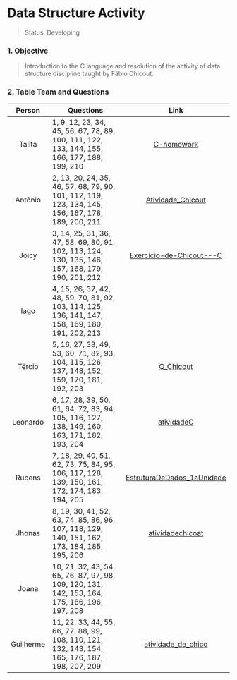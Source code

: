# Data Structure Activity

>Status: Developing 

### 1. Objective

>Introduction to the C language and resolution of the activity of data structure discipline taught by Fábio Chicout.

### 2. Table Team and Questions

Person       | Questions                                                   | Link
:-------------:| ----------------------------------------------------------- | :---------------------------------:
Talita       | 1, 9, 12, 23, 34, 45, 56, 67, 78, 89, 100, 111, 122, 133, 144, 155, 166, 177, 188, 199, 210  | [C-homework](https://github.com/talitagiovanna/C-homework)
Antônio      | 2, 13, 20, 24, 35, 46, 57, 68, 79, 90, 101, 112, 119, 123, 134, 145, 156, 167, 178, 189, 200, 211  | [Atividade_Chicout](https://github.com/AntonioSilva1507/Atividade_Chicout)
Joicy        | 3, 14, 25, 31, 36, 47, 58, 69, 80, 91, 102, 113, 124, 130, 135, 146, 157, 168, 179, 190, 201, 212  | [Exercicio-de-Chicout---C](https://github.com/JoicyBrasil/Exercicio-de-Chicout---C)
Iago         | 4, 15, 26, 37, 42, 48, 59, 70, 81, 92, 103, 114, 125, 136, 141, 147, 158, 169, 180, 191, 202, 213  |
Tércio       | 5, 16, 27, 38, 49, 53, 60, 71, 82, 93, 104, 115, 126, 137, 148, 152, 159, 170, 181, 192, 203  | [Q_Chicout](https://github.com/Tflavio05/Q_Chicout)
Leonardo     | 6, 17, 28, 39, 50, 61, 64, 72, 83, 94, 105, 116, 127, 138, 149, 160, 163, 171, 182, 193, 204  | [atividadeC](https://github.com/LeoLaurentino/atividadeC)
Rubens       | 7, 18, 29, 40, 51, 62, 73, 75, 84, 95, 106, 117, 128, 139, 150, 161, 172, 174, 183, 194, 205  | [EstruturaDeDados_1aUnidade](https://github.com/rubensrates/EstruturaDeDados_1aUnidade)
Jhonas       | 8, 19, 30, 41, 52, 63, 74, 85, 86, 96, 107, 118, 129, 140, 151, 162, 173, 184, 185, 195, 206  | [atividadechicoat](https://github.com/jhonasbs/atividadechicoat)
Joana        | 10, 21, 32, 43, 54, 65, 76, 87, 97, 98, 109, 120, 131, 142, 153, 164, 175, 186, 196, 197, 208 |
Guilherme    | 11, 22, 33, 44, 55, 66, 77, 88, 99, 108, 110, 121, 132, 143, 154, 165, 176, 187, 198, 207, 209 | [atividade_de_chico](https://github.com/guilhermecavalcantii/atividade_de_chico)
